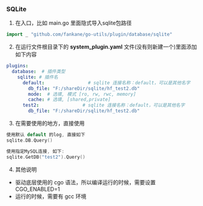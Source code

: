 ### SQLite
1. 在入口，比如 main.go 里面隐式导入sqlite包路径
```go 
import _ "github.com/fankane/go-utils/plugin/database/sqlite"
```

2. 在运行文件根目录下的 **system_plugin.yaml** 文件(没有则新建一个)里面添加如下内容
```yaml
plugins:
  database:  # 插件类型
    sqlite: # 插件名
      default:                # sqlite 连接名称：default，可以是其他名字
        db_file: "F:/shareDir/sqlite/hf_test2.db"
        mode:  # 选填, 模式 [ro, rw, rwc, memory]
        cache: # 选填, [shared,private]
      test2:                # sqlite 连接名称：default，可以是其他名字
        db_file: "F:/shareDir/sqlite/hf_test2.db"
```

3. 在需要使用的地方，直接使用
```go
使用默认 default 的log, 直接如下
sqlite.DB.Query()

使用指定MySQL连接, 如下:
sqlite.GetDB("test2").Query()
```

4. 其他说明
- 驱动底层使用的 cgo 语法，所以编译运行的时候，需要设置 CGO_ENABLED=1
- 运行的时候，需要有 gcc 环境